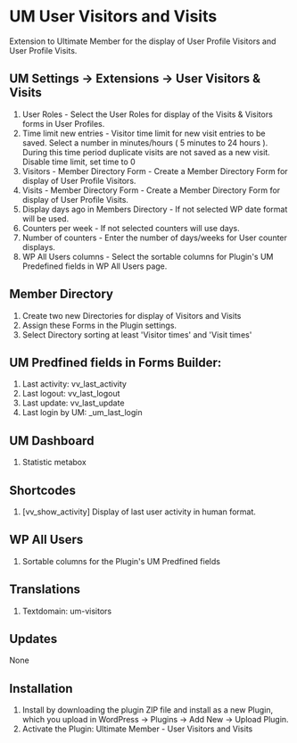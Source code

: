 # UM User Visitors and Visits
Extension to Ultimate Member for the display of User Profile Visitors and User Profile Visits.

## UM Settings -> Extensions -> User Visitors & Visits
1. User Roles - Select the User Roles for display of the Visits & Visitors forms in User Profiles.
2. Time limit new entries - Visitor time limit for new visit entries to be saved. Select a number in minutes/hours ( 5 minutes to 24 hours ). During this time period duplicate visits are not saved as a new visit. Disable time limit, set time to 0
3. Visitors - Member Directory Form - Create a Member Directory Form for display of User Profile Visitors.
4. Visits - Member Directory Form - Create a Member Directory Form for display of User Profile Visits.
5. Display days ago in Members Directory - If not selected WP date format will be used.
6. Counters per week - If not selected counters will use days.
7. Number of counters - Enter the number of days/weeks for User counter displays.
8. WP All Users columns - Select the sortable columns for Plugin's UM Predefined fields in WP All Users page.

## Member Directory
1. Create two new Directories for display of Visitors and Visits
2. Assign these Forms in the Plugin settings.
3. Select Directory sorting at least 'Visitor times' and 'Visit times'

## UM Predfined fields in Forms Builder:
1. Last activity: vv_last_activity
2. Last logout: vv_last_logout
3. Last update: vv_last_update
4. Last login by UM: _um_last_login

## UM Dashboard
1. Statistic metabox

## Shortcodes
1. [vv_show_activity] Display of last user activity in human format.

## WP All Users
1. Sortable columns for the Plugin's UM Predfined fields 

## Translations
1. Textdomain: um-visitors

## Updates
None

## Installation
1. Install by downloading the plugin ZIP file and install as a new Plugin, which you upload in WordPress -> Plugins -> Add New -> Upload Plugin.
2. Activate the Plugin: Ultimate Member - User Visitors and Visits

